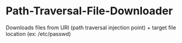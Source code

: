 # Path-Traversal-File-Downloader
Downloads files from URI (path traversal injection point) + target file location (ex: /etc/passwd)
